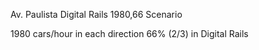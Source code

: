 Av. Paulista Digital Rails 1980,66 Scenario

1980 cars/hour in each direction
66% (2/3) in Digital Rails